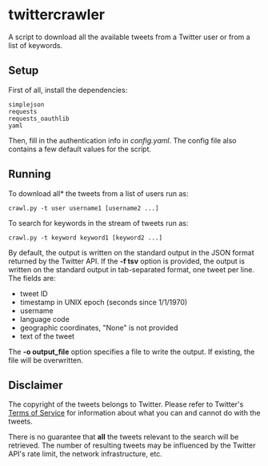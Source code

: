# twittercrawler 

A script to download all the available tweets from a
Twitter user or from a list of keywords.

## Setup

First of all, install the dependencies:

    simplejson
    requests
    requests_oauthlib
    yaml

Then, fill in the authentication info in *config.yaml*. The config
file also contains a few default values for the script.

## Running

To download all* the tweets from a list of users run as:

    crawl.py -t user username1 [username2 ...]

To search for keywords in the stream of tweets run as:

    crawl.py -t keyword keyword1 [keyword2 ...]

By default, the output is written on the standard output in the JSON
format returned by the Twitter API. If the **-f tsv** option is
provided, the output is written on the standard output in
tab-separated format, one tweet per line. The fields are:

- tweet ID
- timestamp in UNIX epoch (seconds since 1/1/1970)
- username
- language code
- geographic coordinates, "None" is not provided
- text of the tweet

The **-o output_file** option specifies a file to write the output. If
existing, the file will be overwritten.

## Disclaimer

The copyright of the tweets belongs to Twitter. Please refer to
Twitter's [Terms of Service](https://twitter.com/tos?lang=en) for
information about what you can and cannot do with the tweets.

There is no guarantee that **all** the tweets relevant to the search
will be retrieved. The number of resulting tweets may be influenced by
the Twitter API's rate limit, the network infrastructure, etc.
